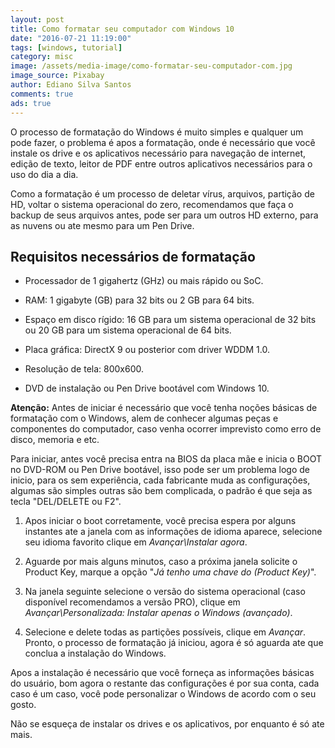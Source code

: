 ```yaml
---
layout: post
title: Como formatar seu computador com Windows 10
date: "2016-07-21 11:19:00"
tags: [windows, tutorial]
category: misc
image: /assets/media-image/como-formatar-seu-computador-com.jpg
image_source: Pixabay
author: Ediano Silva Santos
comments: true
ads: true
---
```


O processo de formatação do Windows é muito simples e qualquer um pode fazer, o problema é apos a formatação, onde é necessário que você instale os drive e os aplicativos necessário para navegação de internet, edição de texto, leitor de PDF entre outros aplicativos necessários para o uso do dia a dia.

Como a formatação é um processo de deletar vírus, arquivos, partição de HD, voltar o sistema operacional do zero, recomendamos que faça o backup de seus arquivos antes, pode ser para um outros HD externo, para as nuvens ou ate mesmo para um Pen Drive.

## Requisitos necessários de formatação
* Processador de 1 gigahertz (GHz) ou mais rápido ou SoC.

* RAM: 1 gigabyte (GB) para 32 bits ou 2 GB para 64 bits.

* Espaço em disco rígido: 16 GB para um sistema operacional de 32 bits ou 20 GB para um sistema operacional de 64 bits.

* Placa gráfica: DirectX 9 ou posterior com driver WDDM 1.0.

* Resolução de tela: 800x600.

* DVD de instalação ou Pen Drive bootável com Windows 10.

**Atenção:** Antes de iniciar é necessário que você tenha noções básicas de formatação com o Windows, alem de conhecer algumas peças e componentes do computador, caso venha ocorrer imprevisto como erro de disco, memoria e etc.

Para iniciar, antes você precisa entra na BIOS da placa mãe e inicia o BOOT no DVD-ROM ou Pen Drive bootável, isso pode ser um problema logo de inicio, para os sem experiência, cada fabricante muda as configurações, algumas são simples outras são bem complicada, o padrão é que seja as tecla "DEL/DELETE ou F2".

1. Apos iniciar o boot corretamente, você precisa espera por alguns instantes ate a janela com as informações de idioma aparece, selecione seu idioma favorito clique em *Avançar\Instalar agora*.

2. Aguarde por mais alguns minutos, caso a próxima janela solicite o Product Key, marque a opção "*Já tenho uma chave do (Product Key)*".

3. Na janela seguinte selecione o versão do sistema operacional (caso disponível recomendamos a versão PRO), clique em *Avançar\Personalizada: Instalar apenas o Windows (avançado)*.

6. Selecione e delete todas as partições possíveis, clique em *Avançar*. Pronto, o processo de formatação já iniciou, agora é só aguarda ate que conclua a instalação do Windows.

Apos a instalação é necessário que você forneça as informações básicas do usuário, bom agora o restante das configurações é por sua conta, cada caso é um caso, você pode personalizar o Windows de acordo com o seu gosto.

Não se esqueça de instalar os drives e os aplicativos, por enquanto é só ate mais.